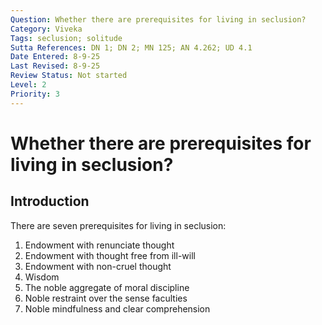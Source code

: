 ```yaml
---
Question: Whether there are prerequisites for living in seclusion?
Category: Viveka
Tags: seclusion; solitude
Sutta References: DN 1; DN 2; MN 125; AN 4.262; UD 4.1
Date Entered: 8-9-25
Last Revised: 8-9-25
Review Status: Not started
Level: 2
Priority: 3
---
```


# Whether there are prerequisites for living in seclusion?

## Introduction

There are seven prerequisites for living in seclusion:
1. Endowment with renunciate thought
2. Endowment with thought free from ill-will
3. Endowment with non-cruel thought
4. Wisdom
5. The noble aggregate of moral discipline
6. Noble restraint over the sense faculties
7. Noble mindfulness and clear comprehension